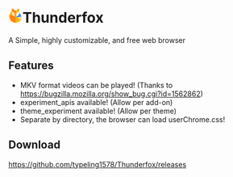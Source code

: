 # <img src="https://github.com/typeling1578/Thunderfox/raw/102.0b9_base/browser/branding/release/content/about-logo.svg" style="width: 1em">Thunderfox
A Simple, highly customizable, and free web browser

## Features
* MKV format videos can be played! (Thanks to https://bugzilla.mozilla.org/show_bug.cgi?id=1562862)
* experiment_apis available! (Allow per add-on)
* theme_experiment available! (Allow per theme)
* Separate by directory, the browser can load userChrome.css!

## Download
https://github.com/typeling1578/Thunderfox/releases
